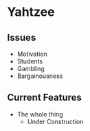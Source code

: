 # Yahtzee
## Issues
- Motivation
- Students
- Gambling
- Bargainousness

## Current Features
- The whole thing
    - Under Construction
